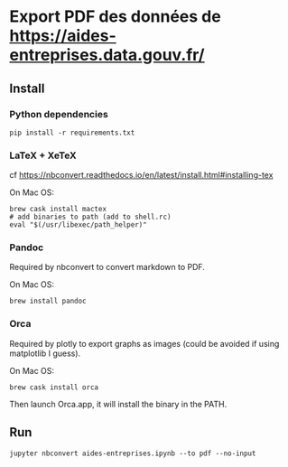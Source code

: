 # Export PDF des données de https://aides-entreprises.data.gouv.fr/

## Install

### Python dependencies

```
pip install -r requirements.txt
```

### LaTeX + XeTeX

cf https://nbconvert.readthedocs.io/en/latest/install.html#installing-tex

On Mac OS:

```
brew cask install mactex
# add binaries to path (add to shell.rc)
eval "$(/usr/libexec/path_helper)"
```

### Pandoc

Required by nbconvert to convert markdown to PDF.

On Mac OS:

```
brew install pandoc
```

### Orca

Required by plotly to export graphs as images (could be avoided if using matplotlib I guess).

On Mac OS:

```
brew cask install orca
```

Then launch Orca.app, it will install the binary in the PATH.

## Run

```
jupyter nbconvert aides-entreprises.ipynb --to pdf --no-input
```